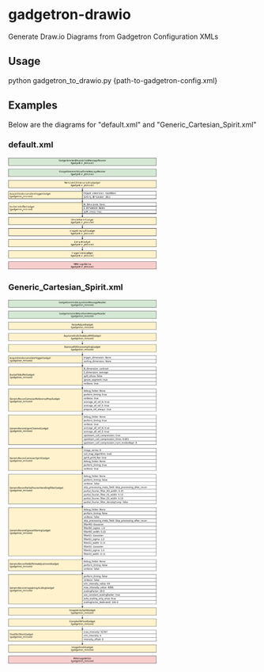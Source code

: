 # gadgetron-drawio
Generate Draw.io Diagrams from Gadgetron Configuration XMLs

## Usage 
python gadgetron_to_drawio.py {path-to-gadgetron-config.xml}

## Examples
Below are the diagrams for "default.xml" and "Generic_Cartesian_Spirit.xml"

### default.xml
<img src="examples/default_diagram.png?raw=true" width="300">

### Generic_Cartesian_Spirit.xml
<img src="examples/Generic_Cartesian_Spirit_diagram.png?raw=true" width="300">
